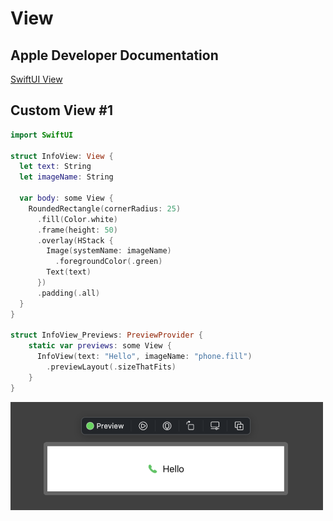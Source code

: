 # View

## Apple Developer Documentation
[SwiftUI View](https://developer.apple.com/documentation/swiftui/view)

## Custom View #1

```swift
import SwiftUI

struct InfoView: View {
  let text: String
  let imageName: String

  var body: some View {
    RoundedRectangle(cornerRadius: 25)
      .fill(Color.white)
      .frame(height: 50)
      .overlay(HStack {
        Image(systemName: imageName)
          .foregroundColor(.green)
        Text(text)
      })
      .padding(.all)
  }
}

struct InfoView_Previews: PreviewProvider {
    static var previews: some View {
      InfoView(text: "Hello", imageName: "phone.fill")
        .previewLayout(.sizeThatFits)
    }
}
```
<img src="images/1.png" width=500>
